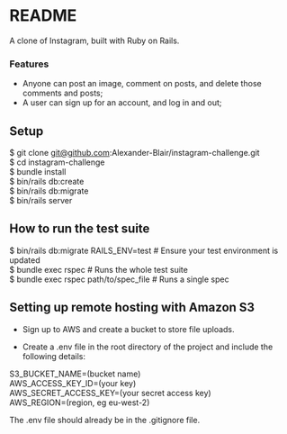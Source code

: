 # README

A clone of Instagram, built with Ruby on Rails.

### Features
* Anyone can post an image, comment on posts, and delete those comments and posts;
* A user can sign up for an account, and log in and out;


## Setup

$ git clone   git@github.com:Alexander-Blair/instagram-challenge.git  
$ cd instagram-challenge  
$ bundle install  
$ bin/rails db:create  
$ bin/rails db:migrate  
$ bin/rails server

## How to run the test suite

$ bin/rails db:migrate RAILS_ENV=test # Ensure your test environment is updated  
$ bundle exec rspec # Runs the whole test suite  
$ bundle exec rspec path/to/spec_file # Runs a single spec

## Setting up remote hosting with Amazon S3

* Sign up to AWS and create a bucket to store file uploads.

* Create a .env file in the root directory of the project and include the following details:  

S3_BUCKET_NAME=(bucket name)  
AWS_ACCESS_KEY_ID=(your key)  
AWS_SECRET_ACCESS_KEY=(your secret access key)  
AWS_REGION=(region, eg eu-west-2)  

The .env file should already be in the .gitignore file.
